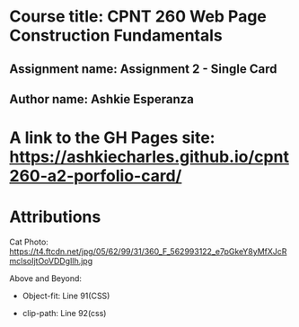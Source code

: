 # Course title: CPNT 260 Web Page Construction Fundamentals
## Assignment name: Assignment 2 - Single Card
## Author name: Ashkie Esperanza


# A link to the GH Pages site: https://ashkiecharles.github.io/cpnt260-a2-porfolio-card/

# Attributions
 Cat Photo: https://t4.ftcdn.net/jpg/05/62/99/31/360_F_562993122_e7pGkeY8yMfXJcRmclsoIjtOoVDDgIlh.jpg

Above and Beyond: 
 - Object-fit: Line 91(CSS)

 - clip-path: Line 92(css)
